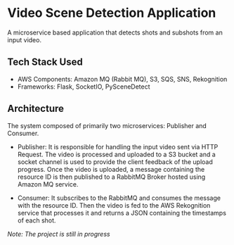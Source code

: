 # Video Scene Detection Application

A microservice based application that detects shots and subshots from an input video.

## Tech Stack Used
- AWS Components: Amazon MQ (Rabbit MQ), S3, SQS, SNS, Rekognition
- Frameworks: Flask, SocketIO, PySceneDetect

## Architecture
The system composed of primarily two microservices: Publisher and Consumer.
- Publisher: It is responsible for handling the input video sent via HTTP Request. The video is processed and uploaded to a S3 bucket and a socket channel is used to provide the client feedback of the upload progress. Once the video is uploaded, a message containing the resource ID is then published to a RabbitMQ Broker hosted using Amazon MQ service.

- Consumer: It subscribes to the RabbitMQ and consumes the message with the resource ID. Then the video is fed to the AWS Rekognition service that processes it and returns a JSON containing the timestamps of each shot.


<i>Note: The project is still in progress</i>
